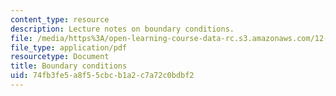 ```yaml
---
content_type: resource
description: Lecture notes on boundary conditions.
file: /media/https%3A/open-learning-course-data-rc.s3.amazonaws.com/12-803-quasi-balanced-circulations-in-oceans-and-atmospheres-fall-2009/74fb3fe5a8f55cbcb1a2c7a72c0bdbf2_MIT12_803F09_lec11.pdf
file_type: application/pdf
resourcetype: Document
title: Boundary conditions
uid: 74fb3fe5-a8f5-5cbc-b1a2-c7a72c0bdbf2
---
```


